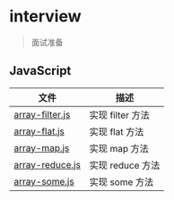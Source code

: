 # interview
> 面试准备

## JavaScript

| 文件 | 描述 |
| ----- | ---- |
|[array-filter.js](src/array-filter.js) | 实现 filter 方法 |
|[array-flat.js](src/array-flat.js) | 实现 flat 方法 |
|[array-map.js](src/array-map.js) | 实现 map 方法 |
|[array-reduce.js](src/array-reduce.js) | 实现 reduce 方法 |
|[array-some.js](src/array-some.js) | 实现 some 方法 |